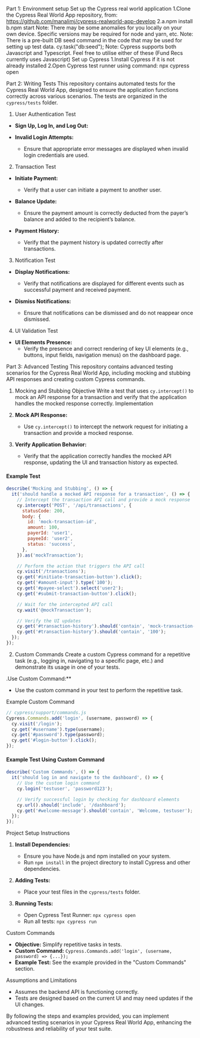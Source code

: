Part 1: Environment setup
Set up the Cypress real world application
1.Clone the Cypress Real World App repository, from:
https://github.com/manalimj/cypress-realworld-app-develop
2.a.npm install
b.npm start
Note: There may be some anomalies for you locally on your own device. Specific versions may be required for node and yarn, etc.
Note: There is a pre-built DB seed command in the code that may be used for setting up test data. cy.task("db:seed");
Note: Cypress supports both Javascript and Typescript. Feel free to utilise either of these (Fund Recs currently uses Javascript)
Set up Cypress
1.Install Cypress if it is not already installed
2.Open Cypress test runner using command: npx cypress open

Part 2: Writing Tests
This repository contains automated tests for the Cypress Real World App, designed to ensure the application functions correctly across various scenarios. The tests are organized in the `cypress/tests` folder.
1. User Authentication Test
- **Sign Up, Log In, and Log Out:**
  
- **Invalid Login Attempts:**
  - Ensure that appropriate error messages are displayed when invalid login credentials are used.

 2. Transaction Test
- **Initiate Payment:**
  - Verify that a user can initiate a payment to another user.

- **Balance Update:**
  - Ensure the payment amount is correctly deducted from the payer’s balance and added to the recipient’s balance.

- **Payment History:**
  - Verify that the payment history is updated correctly after transactions.

3. Notification Test
- **Display Notifications:**
  - Verify that notifications are displayed for different events such as successful payment and received payment.

- **Dismiss Notifications:**
  - Ensure that notifications can be dismissed and do not reappear once dismissed.

4. UI Validation Test
- **UI Elements Presence:**
  - Verify the presence and correct rendering of key UI elements (e.g., buttons, input fields, navigation menus) on the dashboard page.

Part 3: Advanced Testing
This repository contains advanced testing scenarios for the Cypress Real World App, including mocking and stubbing API responses and creating custom Cypress commands.
 1. Mocking and Stubbing
 Objective
Write a test that uses `cy.intercept()` to mock an API response for a transaction and verify that the application handles the mocked response correctly.
 Implementation
1. **Mock API Response:**
   - Use `cy.intercept()` to intercept the network request for initiating a transaction and provide a mocked response.
   
2. **Verify Application Behavior:**
   - Verify that the application correctly handles the mocked API response, updating the UI and transaction history as expected.

#### Example Test
```javascript
describe('Mocking and Stubbing', () => {
  it('should handle a mocked API response for a transaction', () => {
    // Intercept the transaction API call and provide a mock response
    cy.intercept('POST', '/api/transactions', {
      statusCode: 200,
      body: {
        id: 'mock-transaction-id',
        amount: 100,
        payerId: 'user1',
        payeeId: 'user2',
        status: 'success',
      },
    }).as('mockTransaction');

    // Perform the action that triggers the API call
    cy.visit('/transactions');
    cy.get('#initiate-transaction-button').click();
    cy.get('#amount-input').type('100');
    cy.get('#payee-select').select('user2');
    cy.get('#submit-transaction-button').click();

    // Wait for the intercepted API call
    cy.wait('@mockTransaction');

    // Verify the UI updates
    cy.get('#transaction-history').should('contain', 'mock-transaction-id');
    cy.get('#transaction-history').should('contain', '100');
  });
});
```

2. Custom Commands
Create a custom Cypress command for a repetitive task (e.g., logging in, navigating to a specific page, etc.) and demonstrate its usage in one of your tests.
   
.Use Custom Command:**
   - Use the custom command in your test to perform the repetitive task.

Example Custom Command
```javascript
// cypress/support/commands.js
Cypress.Commands.add('login', (username, password) => {
  cy.visit('/login');
  cy.get('#username').type(username);
  cy.get('#password').type(password);
  cy.get('#login-button').click();
});
```

#### Example Test Using Custom Command
```javascript
describe('Custom Commands', () => {
  it('should log in and navigate to the dashboard', () => {
    // Use the custom login command
    cy.login('testuser', 'password123');

    // Verify successful login by checking for dashboard elements
    cy.url().should('include', '/dashboard');
    cy.get('#welcome-message').should('contain', 'Welcome, testuser');
  });
});
```

 Project Setup Instructions

1. **Install Dependencies:**
   - Ensure you have Node.js and npm installed on your system.
   - Run `npm install` in the project directory to install Cypress and other dependencies.

2. **Adding Tests:**
   - Place your test files in the `cypress/tests` folder.

3. **Running Tests:**
   - Open Cypress Test Runner: `npx cypress open`
   - Run all tests: `npx cypress run`

Custom Commands
- **Objective:** Simplify repetitive tasks in tests.
- **Custom Command:** `Cypress.Commands.add('login', (username, password) => {...});`
- **Example Test:** See the example provided in the "Custom Commands" section.

 Assumptions and Limitations
- Assumes the backend API is functioning correctly.
- Tests are designed based on the current UI and may need updates if the UI changes.

By following the steps and examples provided, you can implement advanced testing scenarios in your Cypress Real World App, enhancing the robustness and reliability of your test suite.

